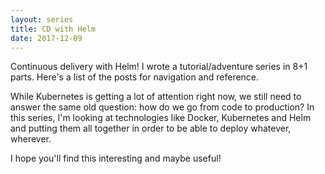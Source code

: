 ```yaml
---
layout: series
title: CD with Helm
date: 2017-12-09
---
```

Continuous delivery with Helm! I wrote a tutorial/adventure series in 8+1 parts.
Here's a list of the posts for navigation and reference.

While Kubernetes is getting a lot of attention right now, we still need to
answer the same old question: how do we go from code to production? In this
series, I'm looking at technologies like Docker, Kubernetes and Helm and putting
them all together in order to be able to deploy whatever, wherever.

I hope you'll find this interesting and maybe useful!
